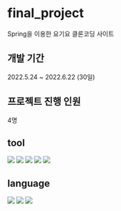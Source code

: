 # final_project

Spring을 이용한 요기요 클론코딩 사이트

## 개발 기간 
2022.5.24 ~ 2022.6.22 (30일)

## 프로젝트 진행 인원
4명

## tool 
<div>
  <img src="https://img.shields.io/badge/Spring-6DB33F?style=for-the-badge&logo=Spring&logoColor=white">
  <img src="https://img.shields.io/badge/oracle-F80000?style=for-the-badge&logo=oracle&logoColor=white">
  <img src="https://img.shields.io/badge/apache tomcat-F8DC75?style=for-the-badge&logo=apachetomcat&logoColor=white">
  <img src="https://img.shields.io/badge/bootstrap-7952B3?style=for-the-badge&logo=bootstrap&logoColor=white">
  <img src="https://img.shields.io/badge/github-181717?style=for-the-badge&logo=github&logoColor=white">
</div>

## language 
<div>
  <img src="https://img.shields.io/badge/java-007396?style=for-the-badge&logo=java&logoColor=white">
  <img src="https://img.shields.io/badge/javascript-F7DF1E?style=for-the-badge&logo=javascript&logoColor=black">
  <img src="https://img.shields.io/badge/css-DA1F26?style=for-the-badge&logo=csst&logoColor=white">
</div>
